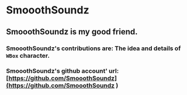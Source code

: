 # SmooothSoundz
## SmooothSoundz is my good friend.
### SmooothSoundz's contributions are: The idea and details of `WBox` character.
### SmooothSoundz's github account' url: [https://github.com/SmooothSoundz](https://github.com/SmooothSoundz )
